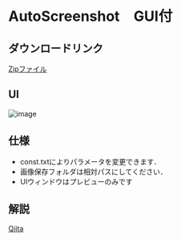 # AutoScreenshot　GUI付
## ダウンロードリンク
[Zipファイル](https://github.com/link2004/AutoScreenshot/archive/refs/heads/main.zip)

## UI
![image](https://user-images.githubusercontent.com/45323361/138437919-44cdf142-b42f-409b-aeae-3545fb1431c8.png)

## 仕様
- const.txtによりパラメータを変更できます．
- 画像保存フォルダは相対パスにしてください．
- UIウィンドウはプレビューのみです

## 解説
[Qiita](https://qiita.com/aocattleya/items/5f836e9c65ba3eb3af03)
